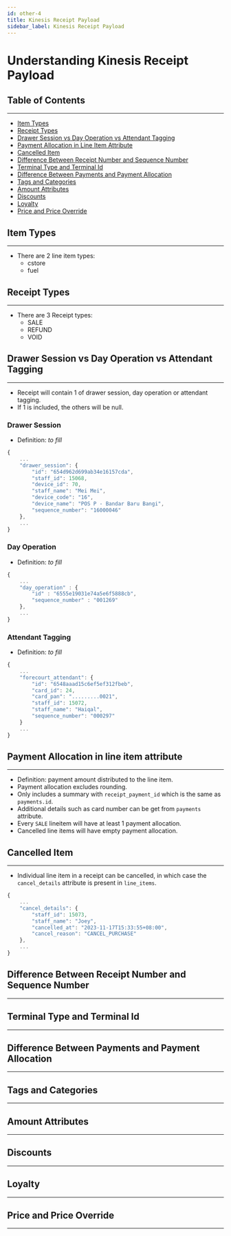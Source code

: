 ```yaml
---
id: other-4
title: Kinesis Receipt Payload
sidebar_label: Kinesis Receipt Payload
---
```


# Understanding Kinesis Receipt Payload

## Table of Contents

***

* [Item Types](#item-types)
* [Receipt Types](#receipt-types)
* [Drawer Session vs Day Operation vs Attendant Tagging](#drawer-session-vs-day-operation-vs-attendant-tagging)
* [Payment Allocation in Line Item Attribute](#payment-allocation-in-line-item-attribute)
* [Cancelled Item](#cancelled-item)
* [Difference Between Receipt Number and Sequence Number](#difference-between-receipt-number-and-sequence-number)
* [Terminal Type and Terminal Id](#terminal-type-and-terminal-id)
* [Difference Between Payments and Payment Allocation](#difference-between-payments-and-payment-allocation)
* [Tags and Categories](#tags-and-categories)
* [Amount Attributes](#amount-attributes)
* [Discounts](#discounts)
* [Loyalty](#loyalty)
* [Price and Price Override](#price-and-price-override)

## Item Types

***

* There are 2 line item types:
    * cstore
    * fuel

## Receipt Types

***

* There are 3 Receipt types:
    * SALE
    * REFUND
    * VOID

## Drawer Session vs Day Operation vs Attendant Tagging

***

* Receipt will contain 1 of drawer session, day operation or attendant tagging.
* If 1 is included, the others will be null.

### Drawer Session

* Definition: _to fill_

```javascript
{
    ...
    "drawer_session": {
        "id": "654d962d699ab34e16157cda",
        "staff_id": 15068,
        "device_id": 70,
        "staff_name": "Mei Mei",
        "device_code": "16",
        "device_name": "POS P - Bandar Baru Bangi",
        "sequence_number": "16000046"
    },
    ...
}
```

### Day Operation

* Definition: _to fill_

```javascript
{
    ...
    "day_operation" : {
        "id" : "6555e19031e74a5e6f5888cb",
        "sequence_number" : "001269"
    },
    ...
}
```

### Attendant Tagging

* Definition: _to fill_

```javascript
{
    ...
    "forecourt_attendant": {
        "id": "6548aaad15c6ef5ef312fbeb",
        "card_id": 24,
        "card_pan": ".........0021",
        "staff_id": 15072,
        "staff_name": "Haiqal",
        "sequence_number": "000297"
    }
    ...
}
```

## Payment Allocation in line item attribute

***

* Definition: payment amount distributed to the line item.
* Payment allocation excludes rounding.
* Only includes a summary with `receipt_payment_id` which is the same as `payments.id`.
* Additional details such as card number can be get from `payments` attribute.
* Every `SALE` lineitem will have at least 1 payment allocation.
* Cancelled line items will have empty payment allocation.

## Cancelled Item

***

* Individual line item in a receipt can be cancelled, in which case the `cancel_details` attribute is present in `line_items`.

```javascript
{
    ...
    "cancel_details": {
        "staff_id": 15073,
        "staff_name": "Joey",
        "cancelled_at": "2023-11-17T15:33:55+08:00",
        "cancel_reason": "CANCEL_PURCHASE"
    },
    ...
}
```

## Difference Between Receipt Number and Sequence Number

***

## Terminal Type and Terminal Id

***

## Difference Between Payments and Payment Allocation

***

## Tags and Categories

***

## Amount Attributes

***

## Discounts

***

## Loyalty

***

## Price and Price Override

***


